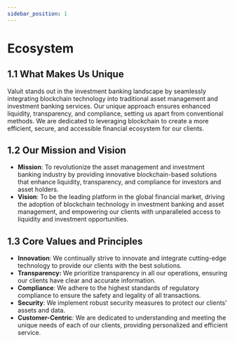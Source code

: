 ```yaml
---
sidebar_position: 1
---
```


# Ecosystem
## 1.1 What Makes Us Unique

Valuit stands out in the investment banking landscape by seamlessly integrating blockchain technology into traditional asset management and investment banking services. Our unique approach ensures enhanced liquidity, transparency, and compliance, setting us apart from conventional methods. We are dedicated to leveraging blockchain to create a more efficient, secure, and accessible financial ecosystem for our clients.

## 1.2 Our Mission and Vision

- **Mission**: To revolutionize the asset management and investment banking industry by providing innovative blockchain-based solutions that enhance liquidity, transparency, and compliance for investors and asset holders.
- **Vision**: To be the leading platform in the global financial market, driving the adoption of blockchain technology in investment banking and asset management, and empowering our clients with unparalleled access to liquidity and investment opportunities.

## 1.3 Core Values and Principles

- **Innovation**: We continually strive to innovate and integrate cutting-edge technology to provide our clients with the best solutions.
- **Transparency:** We prioritize transparency in all our operations, ensuring our clients have clear and accurate information.
- **Compliance**: We adhere to the highest standards of regulatory compliance to ensure the safety and legality of all transactions.
- **Security**: We implement robust security measures to protect our clients’ assets and data.
- **Customer-Centric**: We are dedicated to understanding and meeting the unique needs of each of our clients, providing personalized and efficient service.